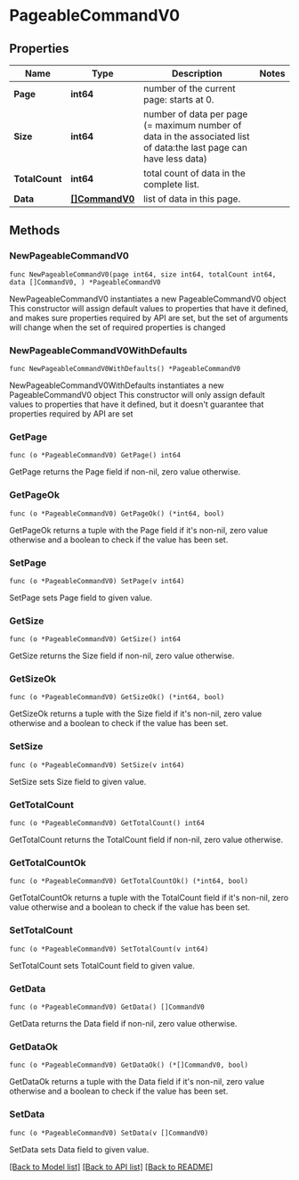 # PageableCommandV0

## Properties

Name | Type | Description | Notes
------------ | ------------- | ------------- | -------------
**Page** | **int64** | number of the current page: starts at 0. | 
**Size** | **int64** | number of data per page (&#x3D; maximum number of data in the associated list of data:the last page can have less data) | 
**TotalCount** | **int64** | total count of data in the complete list. | 
**Data** | [**[]CommandV0**](CommandV0.md) | list of data in this page. | 

## Methods

### NewPageableCommandV0

`func NewPageableCommandV0(page int64, size int64, totalCount int64, data []CommandV0, ) *PageableCommandV0`

NewPageableCommandV0 instantiates a new PageableCommandV0 object
This constructor will assign default values to properties that have it defined,
and makes sure properties required by API are set, but the set of arguments
will change when the set of required properties is changed

### NewPageableCommandV0WithDefaults

`func NewPageableCommandV0WithDefaults() *PageableCommandV0`

NewPageableCommandV0WithDefaults instantiates a new PageableCommandV0 object
This constructor will only assign default values to properties that have it defined,
but it doesn't guarantee that properties required by API are set

### GetPage

`func (o *PageableCommandV0) GetPage() int64`

GetPage returns the Page field if non-nil, zero value otherwise.

### GetPageOk

`func (o *PageableCommandV0) GetPageOk() (*int64, bool)`

GetPageOk returns a tuple with the Page field if it's non-nil, zero value otherwise
and a boolean to check if the value has been set.

### SetPage

`func (o *PageableCommandV0) SetPage(v int64)`

SetPage sets Page field to given value.


### GetSize

`func (o *PageableCommandV0) GetSize() int64`

GetSize returns the Size field if non-nil, zero value otherwise.

### GetSizeOk

`func (o *PageableCommandV0) GetSizeOk() (*int64, bool)`

GetSizeOk returns a tuple with the Size field if it's non-nil, zero value otherwise
and a boolean to check if the value has been set.

### SetSize

`func (o *PageableCommandV0) SetSize(v int64)`

SetSize sets Size field to given value.


### GetTotalCount

`func (o *PageableCommandV0) GetTotalCount() int64`

GetTotalCount returns the TotalCount field if non-nil, zero value otherwise.

### GetTotalCountOk

`func (o *PageableCommandV0) GetTotalCountOk() (*int64, bool)`

GetTotalCountOk returns a tuple with the TotalCount field if it's non-nil, zero value otherwise
and a boolean to check if the value has been set.

### SetTotalCount

`func (o *PageableCommandV0) SetTotalCount(v int64)`

SetTotalCount sets TotalCount field to given value.


### GetData

`func (o *PageableCommandV0) GetData() []CommandV0`

GetData returns the Data field if non-nil, zero value otherwise.

### GetDataOk

`func (o *PageableCommandV0) GetDataOk() (*[]CommandV0, bool)`

GetDataOk returns a tuple with the Data field if it's non-nil, zero value otherwise
and a boolean to check if the value has been set.

### SetData

`func (o *PageableCommandV0) SetData(v []CommandV0)`

SetData sets Data field to given value.



[[Back to Model list]](../README.md#documentation-for-models) [[Back to API list]](../README.md#documentation-for-api-endpoints) [[Back to README]](../README.md)


